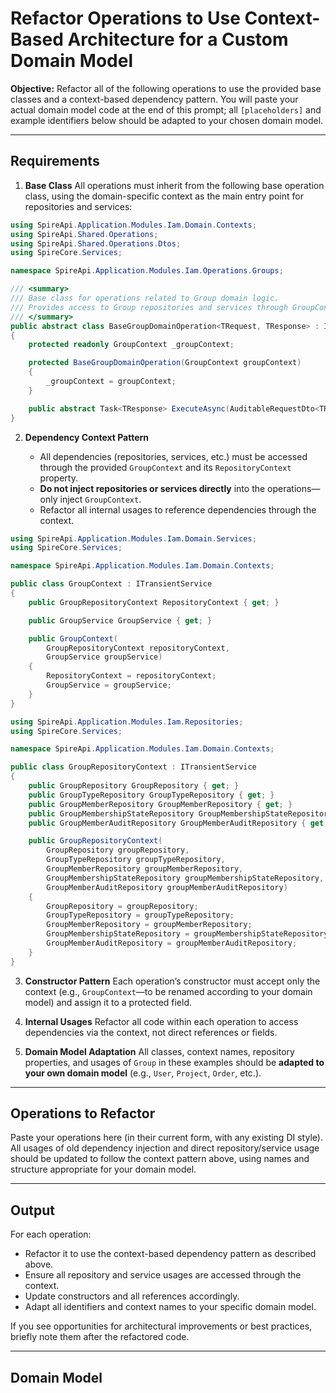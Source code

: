 ﻿# Refactor Operations to Use Context-Based Architecture for a Custom Domain Model

**Objective:**
Refactor all of the following operations to use the provided base classes and a context-based dependency pattern.
You will paste your actual domain model code at the end of this prompt; all `[placeholders]` and example identifiers below should be adapted to your chosen domain model.

---

## Requirements

1. **Base Class**
   All operations must inherit from the following base operation class, using the domain-specific context as the main entry point for repositories and services:

```csharp
using SpireApi.Application.Modules.Iam.Domain.Contexts;
using SpireApi.Shared.Operations;
using SpireApi.Shared.Operations.Dtos;
using SpireCore.Services;

namespace SpireApi.Application.Modules.Iam.Operations.Groups;

/// <summary>
/// Base class for operations related to Group domain logic.
/// Provides access to Group repositories and services through GroupContext.
/// </summary>
public abstract class BaseGroupDomainOperation<TRequest, TResponse> : IOperation<AuditableRequestDto<TRequest>, TResponse>, ITransientService
{
    protected readonly GroupContext _groupContext;

    protected BaseGroupDomainOperation(GroupContext groupContext)
    {
        _groupContext = groupContext;
    }

    public abstract Task<TResponse> ExecuteAsync(AuditableRequestDto<TRequest> request);
}
```

2. **Dependency Context Pattern**

   * All dependencies (repositories, services, etc.) must be accessed through the provided `GroupContext` and its `RepositoryContext` property.
   * **Do not inject repositories or services directly** into the operations—only inject `GroupContext`.
   * Refactor all internal usages to reference dependencies through the context.

```csharp
using SpireApi.Application.Modules.Iam.Domain.Services;
using SpireCore.Services;

namespace SpireApi.Application.Modules.Iam.Domain.Contexts;

public class GroupContext : ITransientService
{
    public GroupRepositoryContext RepositoryContext { get; }

    public GroupService GroupService { get; }

    public GroupContext(
        GroupRepositoryContext repositoryContext,
        GroupService groupService)
    {
        RepositoryContext = repositoryContext;
        GroupService = groupService;
    }
}
```

```csharp
using SpireApi.Application.Modules.Iam.Repositories;
using SpireCore.Services;

namespace SpireApi.Application.Modules.Iam.Domain.Contexts;

public class GroupRepositoryContext : ITransientService
{
    public GroupRepository GroupRepository { get; }
    public GroupTypeRepository GroupTypeRepository { get; }
    public GroupMemberRepository GroupMemberRepository { get; }
    public GroupMembershipStateRepository GroupMembershipStateRepository { get; }
    public GroupMemberAuditRepository GroupMemberAuditRepository { get; }

    public GroupRepositoryContext(
        GroupRepository groupRepository,
        GroupTypeRepository groupTypeRepository,
        GroupMemberRepository groupMemberRepository,
        GroupMembershipStateRepository groupMembershipStateRepository,
        GroupMemberAuditRepository groupMemberAuditRepository)
    {
        GroupRepository = groupRepository;
        GroupTypeRepository = groupTypeRepository;
        GroupMemberRepository = groupMemberRepository;
        GroupMembershipStateRepository = groupMembershipStateRepository;
        GroupMemberAuditRepository = groupMemberAuditRepository;
    }
}
```

3. **Constructor Pattern**
   Each operation’s constructor must accept only the context (e.g., `GroupContext`—to be renamed according to your domain model) and assign it to a protected field.

4. **Internal Usages**
   Refactor all code within each operation to access dependencies via the context, not direct references or fields.

5. **Domain Model Adaptation**
   All classes, context names, repository properties, and usages of `Group` in these examples should be **adapted to your own domain model** (e.g., `User`, `Project`, `Order`, etc.).

---

## Operations to Refactor

Paste your operations here (in their current form, with any existing DI style).
All usages of old dependency injection and direct repository/service usage should be updated to follow the context pattern above, using names and structure appropriate for your domain model.


---

## Output

For each operation:

* Refactor it to use the context-based dependency pattern as described above.
* Ensure all repository and service usages are accessed through the context.
* Update constructors and all references accordingly.
* Adapt all identifiers and context names to your specific domain model.

If you see opportunities for architectural improvements or best practices, briefly note them after the refactored code.

---

## Domain Model

